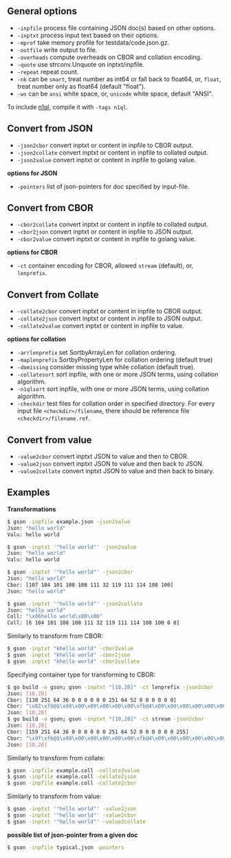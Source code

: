 General options
---------------

* ``-inpfile`` process file containing JSON doc(s) based on other options.
* ``-inptxt`` process input text based on their options.
* ``-mprof`` take memory profile for testdata/code.json.gz.
* ``-outfile`` write output to file.
* ``-overheads`` compute overheads on CBOR and collation encoding.
* ``-quote`` use strconv.Unquote on inptxt/inpfile.
* ``-repeat`` repeat count.
* ``-nk`` can be ``smart``, treat number as int64 or fall back to float64, or,
  ``float``, treat number only as float64 (default "float").
* ``-ws`` can be ``ansi`` white space, or, ``unicode`` white space, default
  "ANSI".

To include [n1ql](https://www.couchbase.com/products/n1ql), compile it with
``-tags n1ql``.

Convert from JSON
-----------------

* ``-json2cbor`` convert inptxt or content in inpfile to CBOR output.
* ``-json2collate`` convert inptxt or content in inpfile to collated output.
* ``-json2value`` convert inptxt or content in inpfile to golang value.

**options for JSON**

* ``-pointers`` list of json-pointers for doc specified by input-file.

Convert from CBOR
-----------------

* ``-cbor2collate`` convert inptxt or content in inpfile to collated output.
* ``-cbor2json`` convert inptxt or content in inpfile to JSON output.
* ``-cbor2value`` convert inptxt or content in inpfile to golang value.

**options for CBOR**

* ``-ct`` container encoding for CBOR, allowed ``stream`` (default), or,
  ``lenprefix``.

Convert from Collate
--------------------

* ``-collate2cbor`` convert inptxt or content in inpfile to CBOR output.
* ``-collate2json`` convert inptxt or content in inpfile to JSON output.
* ``-collate2value`` convert inptxt or content in inpfile to value.


**options for collation**

* ``-arrlenprefix`` set SortbyArrayLen for collation ordering.
* ``-maplenprefix`` SortbyPropertyLen for collation ordering (default true)
* ``-domissing`` consider missing type while collation (default true).
* ``-collatesort`` sort inpfile, with one or more JSON terms, using
  collation algorithm.
* ``-n1qlsort`` sort inpfile, with one or more JSON terms, using
  collation algorithm.
* ``-checkdir`` test files for collation order in specified directory. For
  every input file ``<checkdir>/filename``, there should be reference file
  ``<checkdir>/filename.ref``.

Convert from value
------------------

* ``-value2cbor`` convert inptxt JSON to value and then to CBOR.
* ``-value2json`` convert inptxt JSON to value and then back to JSON.
* ``-value2collate`` convert inptxt JSON to value and then back to binary.


Examples
--------

**Transformations**

```bash
$ gson -inpfile example.json -json2value
Json: "hello world"
Valu: hello world
```

```bash
$ gson -inptxt '"hello world"' -json2value
Json: "hello world"
Valu: hello world
```

```bash
$ gson -inptxt '"hello world"' -json2cbor
Json: "hello world"
Cbor: [107 104 101 108 108 111 32 119 111 114 108 100]
Json: "hello world"
```

```bash
$ gson -inptxt '"hello world"' -json2collate
Json: "hello world"
Coll: "\x06hello world\x00\x00"
Coll: [6 104 101 108 108 111 32 119 111 114 108 100 0 0]
```

Similarly to transform from CBOR:

```bash
$ gson -inptxt "khello world" -cbor2value
$ gson -inptxt "khello world" -cbor2json
$ gson -inptxt "khello world" -cbor2collate
```

Specifying container type for transforming to CBOR:

```bash
$ go build -o gson; gson -inptxt "[10,20]" -ct lenprefix -json2cbor
Json: [10,20]
Cbor: [130 251 64 36 0 0 0 0 0 0 251 64 52 0 0 0 0 0 0]
Cbor: "\x82\xfb@$\x00\x00\x00\x00\x00\x00\xfb@4\x00\x00\x00\x00\x00\x00"
Json: [10,20]
$ go build -o gson; gson -inptxt "[10,20]" -ct stream -json2cbor
Json: [10,20]
Cbor: [159 251 64 36 0 0 0 0 0 0 251 64 52 0 0 0 0 0 0 255]
Cbor: "\x9f\xfb@$\x00\x00\x00\x00\x00\x00\xfb@4\x00\x00\x00\x00\x00\x00\xff"
Json: [10,20]
```

Similarly to transform from collate:

```bash
$ gson -inpfile example.coll -collate2value
$ gson -inpfile example.coll -collate2json
$ gson -inpfile example.coll -collate2cbor
```

Similarly to transform from value:

```bash
$ gson -inptxt '"hello world"' -value2json
$ gson -inptxt '"hello world"' -value2cbor
$ gson -inptxt '"hello world"' -value2collate
```

**possible list of json-pointer from a given doc**

```bash
$ gson -inpfile typical.json -pointers
```
